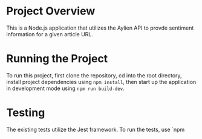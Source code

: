 # Project Overview

This is a Node.js application that utilizes the Aylien API to provde sentiment information for a given article URL.

# Running the Project

To run this project, first clone the repository, cd into the root directory, install project dependencies using `npm install`, then start up the application in development mode using `npm run build-dev`.

# Testing

The existing tests utilize the Jest framework. To run the tests, use `npm 

